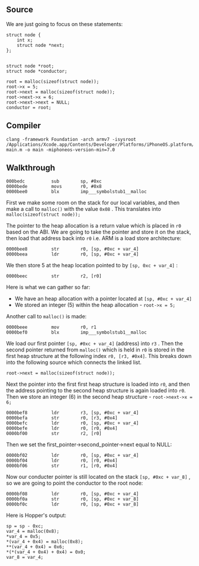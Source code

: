 ## Source
We are just going to focus on these statements: 

```
struct node {
    int x;
    struct node *next;
};


struct node *root; 
struct node *conductor;

root = malloc(sizeof(struct node));
root->x = 5;
root->next = malloc(sizeof(struct node));
root->next->x = 6;
root->next->next = NULL;
conductor = root;
```
## Compiler
```
clang -framework Foundation -arch armv7 -isysroot /Applications/Xcode.app/Contents/Developer/Platforms/iPhoneOS.platform/Developer/SDKs/iPhoneOS.sdk/ main.m -o main -miphoneos-version-min=7.0
```
## Walkthrough

```
000bedc          sub        sp, #0xc
0000bede         movs       r0, #0x8
0000bee0         blx        imp___symbolstub1__malloc
```
First we make some room on the stack for our local variables, and then make a call to ```malloc()``` with the value ```0x08``` .  This translates into ```malloc(sizeof(struct node));```

The pointer to the heap allocation is a return value which is placed in ```r0``` based on the ABI.  We are going to take the pointer and store it on the stack, then load that address back into ```r0``` i.e. ARM is a load store architecture:

```
0000bee8         str        r0, [sp, #0xc + var_4]
0000beea         ldr        r0, [sp, #0xc + var_4]
```

We then store 5 at the heap location pointed to by ```[sp, 0xc + var_4]``` : 

```
0000beec         str        r2, [r0]
```

Here is what we can gather so far: 

- We have an heap allocation with a pointer located at ```[sp, #0xc + var_4]```
- We stored an integer (5) within the heap allocation - ```root->x = 5;```


Another call to ```malloc()``` is made: 

```
0000beee         mov        r0, r1
0000bef0         blx        imp___symbolstub1__malloc
```

We load our first pointer ```[sp, #0xc + var_4]``` (address) into ```r3``` . Then the second pointer returned from ```malloc()``` which is held in ```r0``` is stored in the first heap structure at the following index ```r0, [r3, #0x4]```. This breaks down into the following source which connects the linked list.

```
root->next = malloc(sizeof(struct node));
```
Next the pointer into the first first heap structure is loaded into ```r0```, and then the address pointing to the second heap structure is again loaded into ```r0```.  Then we store an integer (6) in the second heap structure - ``` root->next->x = 6; ```

```
0000bef8         ldr        r3, [sp, #0xc + var_4]
0000befa         str        r0, [r3, #0x4]
0000befc         ldr        r0, [sp, #0xc + var_4]
0000befe         ldr        r0, [r0, #0x4]
0000bf00         str        r2, [r0]
```
Then we set the first_pointer->second_pointer->next equal to NULL:

```
0000bf02         ldr        r0, [sp, #0xc + var_4]
0000bf04         ldr        r0, [r0, #0x4]
0000bf06         str        r1, [r0, #0x4]
```
Now our conducter pointer is still located on the stack ```[sp, #0xc + var_8]``` , so we are going to point the conductor to the root node:

```
0000bf08         ldr        r0, [sp, #0xc + var_4]
0000bf0a         str        r0, [sp, #0xc + var_8]
0000bf0c         ldr        r0, [sp, #0xc + var_8]
```

Here is Hopper's output: 

```
sp = sp - 0xc;
var_4 = malloc(0x8);
*var_4 = 0x5;
*(var_4 + 0x4) = malloc(0x8);
**(var_4 + 0x4) = 0x6;
*(*(var_4 + 0x4) + 0x4) = 0x0;
var_8 = var_4;
```
